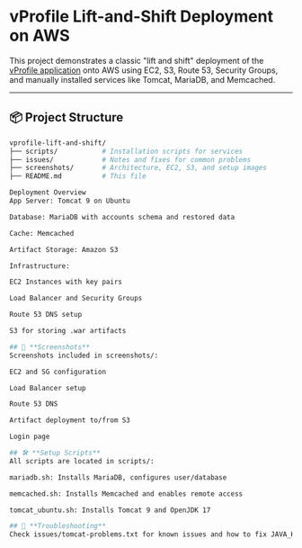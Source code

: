 # vProfile Lift-and-Shift Deployment on AWS

This project demonstrates a classic "lift and shift" deployment of the [vProfile application](https://github.com/hkhcoder/vprofile-project) onto AWS using EC2, S3, Route 53, Security Groups, and manually installed services like Tomcat, MariaDB, and Memcached.

---

## 📦 Project Structure

```bash
vprofile-lift-and-shift/
├── scripts/           # Installation scripts for services
├── issues/            # Notes and fixes for common problems
├── screenshots/       # Architecture, EC2, S3, and setup images
├── README.md          # This file

Deployment Overview
App Server: Tomcat 9 on Ubuntu

Database: MariaDB with accounts schema and restored data

Cache: Memcached

Artifact Storage: Amazon S3

Infrastructure:

EC2 Instances with key pairs

Load Balancer and Security Groups

Route 53 DNS setup

S3 for storing .war artifacts

## 📸 **Screenshots**
Screenshots included in screenshots/:

EC2 and SG configuration

Load Balancer setup

Route 53 DNS

Artifact deployment to/from S3

Login page

## 🛠 **Setup Scripts**
All scripts are located in scripts/:

mariadb.sh: Installs MariaDB, configures user/database

memcached.sh: Installs Memcached and enables remote access

tomcat_ubuntu.sh: Installs Tomcat 9 and OpenJDK 17

## 🐞 **Troubleshooting**
Check issues/tomcat-problems.txt for known issues and how to fix JAVA_HOME for Tomcat.
